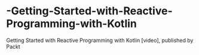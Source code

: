# -Getting-Started-with-Reactive-Programming-with-Kotlin
 Getting Started with Reactive Programming with Kotlin [video], published by Packt
